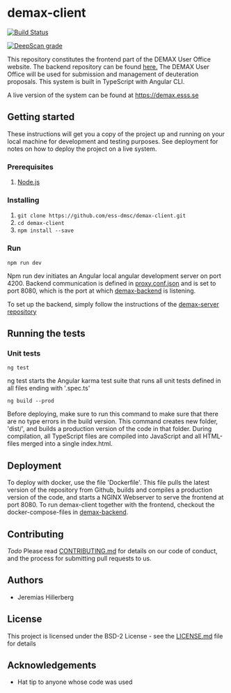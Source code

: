 # demax-client
[![Build Status](https://travis-ci.org/ess-dmsc/demax-client.svg?branch=master)](https://travis-ci.org/ess-dmsc/demax-client)

[![DeepScan grade](https://deepscan.io/api/teams/3527/projects/5200/branches/40430/badge/grade.svg)](https://deepscan.io/dashboard#view=project&tid=3527&pid=5200&bid=40430)

This repository constitutes the frontend part of the DEMAX User Office website. The backend repository can be found <a href="https://github.com/ess-dmsc/demax-server">here.</a>
The DEMAX User Office will be used for submission and management of deuteration proposals.
This system is built in TypeScript with Angular CLI.

A live version of the system can be found at https://demax.esss.se

## Getting started

These instructions will get you a copy of the project up and running on your local machine for development and testing purposes. See deployment for notes on how to deploy the project on a live system.

### Prerequisites
1. [Node.js](https://nodejs.org)

### Installing
1. ```git clone https://github.com/ess-dmsc/demax-client.git```
2. ```cd demax-client```
3. ```npm install --save```

### Run
```npm run dev```

Npm run dev initiates an Angular local angular development server on port 4200.
Backend communication is defined in [proxy.conf.json](https://github.com/ess-dmsc/demax-client/blob/master/proxy.conf.json) 
and is set to port 8080, which is the port at which [demax-backend](https://github.com/ess-dmsc/demax-server) is listening.

To set up the backend, simply follow the instructions of the <a href="https://github.com/ess-dmsc/demax-server">demax-server repository</a>

## Running the tests

### Unit tests
```ng test```

ng test starts the Angular karma test suite that runs all unit tests defined in all files ending with '.spec.ts'

```ng build --prod```

Before deploying, make sure to run this command to make sure that there are no type errors in the build version. This command creates new folder, 'dist/', and builds a production version of the code in that folder. During compilation, all TypeScript files are compiled into JavaScript and all HTML-files merged into a single index.html.

## Deployment
To deploy with docker, use the file 'Dockerfile'. This file pulls the latest version of the repository from Github, builds and compiles a production version of the code, and starts a NGINX Webserver to serve the frontend at port 8080.
To run demax-client together with the frontend, checkout the docker-compose-files in [demax-backend](https://github.com/ess-dmsc/demax-server).

## Contributing

*Todo*
Please read [CONTRIBUTING.md](CONTRIBUTING.md) for details on our code of conduct, and the process for submitting pull requests to us.

## Authors

* Jeremias Hillerberg

## License

This project is licensed under the BSD-2 License - see the [LICENSE.md](LICENSE) file for details

## Acknowledgements

* Hat tip to anyone whose code was used
